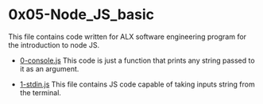 # 0x05-Node_JS_basic

This file contains code written for ALX software engineering program for the introduction to node JS.

* [0-console.js](./0-console.js)
This code is just a function that prints any string passed to it as an argument.

* [1-stdin.js](./1-stdin.js)
This file contains JS code capable of taking inputs string from the terminal.